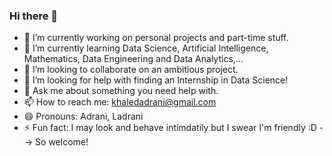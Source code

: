 ### Hi there 👋
- 🔭 I’m currently working on personal projects and part-time stuff.
- 🌱 I’m currently learning Data Science, Artificial Intelligence, Mathematics, Data Engineering and Data Analytics,...
- 👯 I’m looking to collaborate on an ambitious project.
- 🤔 I’m looking for help with finding an Internship in Data Science!
- 💬 Ask me about something you need help with.
- 📫 How to reach me: khaledadrani@gmail.com
- 😄 Pronouns: Adrani, Ladrani
- ⚡ Fun fact: I may look and behave intimdatily but I swear I'm friendly :D
--> So welcome!
